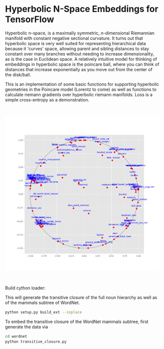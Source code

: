 # Hyperbolic N-Space Embeddings for TensorFlow

Hyperbolic n-space, is a maximally symmetric, n-dimensional Riemannian manifold with constant negative sectional curvature. It turns out that hyperbolic space is very well suited for representing hierarchical data because it 'curves' space, allowing parent and sibling distances to stay constant over many branches without needing to increase dimensionality, as is the case in Euclidean space. A relatively intuitive model for thinking of embeddings in hyperbolic space is the poincare ball, where you can think of distances that increase exponentially as you move out from the center of the disk/ball.

This is an implementation of some basic functions for supporting hyperbolic geometries in the Poincare model (Lorentz to come) as well as functions to calculate riemann gradients over hyperbolic riemann manifolds. Loss is a simple cross-entropy as a demonstration.

<br/><p align="center"><img src="tf-mammals-2d.png" alt="plot"></p><br/>

Build cython loader:

This will generate the transitive closure of the full noun hierarchy as well as of the mammals subtree of WordNet.

```bash
python setup.py build_ext --inplace
```

To embed the transitive closure of the WordNet mammals subtree, first generate the data via
```bash
cd wordnet
python transitive_closure.py
```
